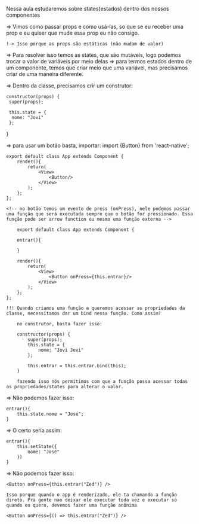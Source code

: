 Nessa aula estudaremos sobre states(estados) dentro dos nossos componentes


=> Vimos como passar props e como usá-las, so que se eu receber uma prop e eu quiser que mude essa prop eu não consigo. 

    !-> Isso porque as props são estáticas (não mudam de valor)

=> Para resolver isso temos as states, que são mutáveis, logo podemos trocar o valor de variáveis por meio delas
=> para termos estados dentro de um componente, temos que criar meio que uma variável, mas precisamos criar de uma maneira diferente.

=> Dentro da classe, precisamos crir um construtor:

    constructor(props) {
     super(props);

     this.state = {
      nome: "Jovi"
     };
  }

  <!-- dentro de this.states, teremos todas as states que queremos criar -->

=> para usar um botão basta, importar:
    import {Button} from 'react-native';

    export default class App extends Component {
        render(){
            return(
                <View>
                    <Button/>
                </View>
            );
        };
    };

    <!-- no botão temos um evento de press (onPress), nele podemos passar uma função que será executada sempre que o botão for pressionado. Essa função pode ser arrow function ou mesmo uma função externa -->

        export default class App extends Component {
        
        entrar(){

        }

        render(){
            return(
                <View>
                    <Button onPress={this.entrar}/>
                </View>
            );
        };
    };

    !!! Quando criamos uma função e queremos acessar as propriedades da classe, necessitamos dar um bind nessa função. Como assim?

        no construtor, basta fazer isso:
        
        constructor(props) {
            super(props);
            this.state = {
                nome: "Jovi Jovi"
            };

            this.entrar = this.entrar.bind(this);
        }

        fazendo isso nós permitimos com que a função possa acessar todas as propriedades/states para alterar o valor.

=> Não podemos fazer isso:

    entrar(){
        this.state.nome = "José";
    }

=> O certo seria assim:

    entrar(){
        this.setState({
            nome: "José"
        })
    }

=> Não podemos fazer isso:

    <Button onPress={this.entrar("Zed")} />

    Isso porque quando o app é renderizado, ele ta chamando a função direto. Pra gente nao deixar ele executar toda vez e executar só quando eu quero, devemos fazer uma função anônima

    <Button onPress={() => this.entrar("Zed")} />
